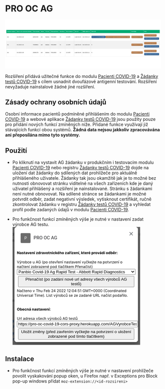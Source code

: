 # PRO OC AG

![Preview](preview/nahled.png)

Rozšíření přidává užitečné funkce do modulu [Pacienti COVID-19](https://ereg.ksrzis.cz/Registr/CUDZadanky/VyhledaniPacienta) a [Žádanky testů COVID-19](https://eregpublicsecure.ksrzis.cz/Registr/CUD/Overeni) s cílem usnadnit dvoufázové antigenní testování. Rozšíření nevyžaduje nainstalové žádné jiné rozšíření.

## Zásady ochrany osobních údajů

Osobní informace pacientů podmíněné přihlášením do modulu [Pacienti COVID-19](https://ereg.ksrzis.cz/Registr/CUDZadanky/VyhledaniPacienta) a webové aplikace [Žádanky testů COVID-19](https://eregpublicsecure.ksrzis.cz/Registr/CUD/Overeni) jsou použity pouze pro přidání nových funkcí zmíněných níže. Přidané funkce využívají již stávajících funkcí obou systémů. **Žádná data nejsou jakkoliv zpracovávána ani přeposílána mimo tyto systémy.**

## Použití

- Po kliknutí na vystavit AG žádanku v produkčním i testovacím modulu [Pacienti COVID-19](https://ereg.ksrzis.cz/Registr/CUDZadanky/VyhledaniPacienta) nebo registru [Žádanky testů COVID-19](https://eregpublicsecure.ksrzis.cz/Registr/CUD/Overeni) dojde na uložení dat žádanky do sdílených dat prohlížeče pro aktuálně přihlášeného uživatele. Žádanky tak jsou okamžitě jak je to možné bez nutnosti obnovovat stránku viditelné na všech zařízeních kde je daný uživatel přihlášený a rozšíření je nainstalované. Stránku s žádankami není nutné obnovovat. Na sdílené stránce se žádankami je možné potvrdit odběr, zadat negativní výsledek, vytisknout certifikát, ručně zkontrolovat žádanku v registru [Žádanky testů COVID-19](https://eregpublicsecure.ksrzis.cz/Registr/CUD/Overeni) a vyhledat profil podle zadaných údajů v modulu [Pacienti COVID-19](https://ereg.ksrzis.cz/Registr/CUDZadanky/VyhledaniPacienta).

- Pro funkčnost funkcí zmíněných výše je nutné v nastavení zadat výrobce AG testu.
![Preview](preview/nastaveni.png)

## Instalace

- Pro funkčnost funkcí zmíněných výše je nutné v nastavení prohlížeče povolit vyskakování popup oken, u Firefox např. v Exceptions pro Block pop-up windows přidat ```moz-extension://<id-rozsireni>```
